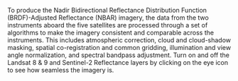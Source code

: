  To produce the Nadir Bidirectional Reflectance Distribution Function (BRDF)-Adjusted Reflectance (NBAR) imagery, the data from the two instruments aboard the five satellites are processed through a set of algorithms to make the imagery consistent and comparable across the instruments. This includes atmospheric correction, cloud and cloud-shadow masking, spatial co-registration and common gridding, illumination and view angle normalization, and spectral bandpass adjustment. Turn on and off the Landsat 8 & 9 and Sentinel-2 Reflectance layers by clicking on the eye icon to see how seamless the imagery is.

